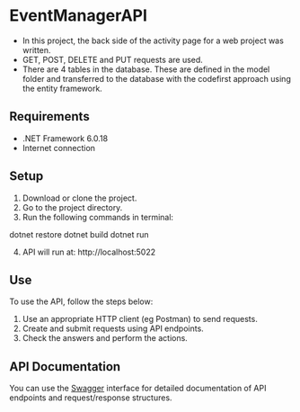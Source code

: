 # EventManagerAPI

- In this project, the back side of the activity page for a web project was written.
- GET, POST, DELETE and PUT requests are used.
- There are 4 tables in the database. These are defined in the model folder and transferred to the database with the codefirst approach using the entity framework.

## Requirements

- .NET Framework 6.0.18
- Internet connection

## Setup

1. Download or clone the project.
2. Go to the project directory.
3. Run the following commands in terminal:

dotnet restore
dotnet build
dotnet run

4. API will run at: http://localhost:5022

## Use

To use the API, follow the steps below:

1. Use an appropriate HTTP client (eg Postman) to send requests.
2. Create and submit requests using API endpoints.
3. Check the answers and perform the actions.

## API Documentation

You can use the [Swagger](http://localhost:5022/swagger) interface for detailed documentation of API endpoints and request/response structures.

